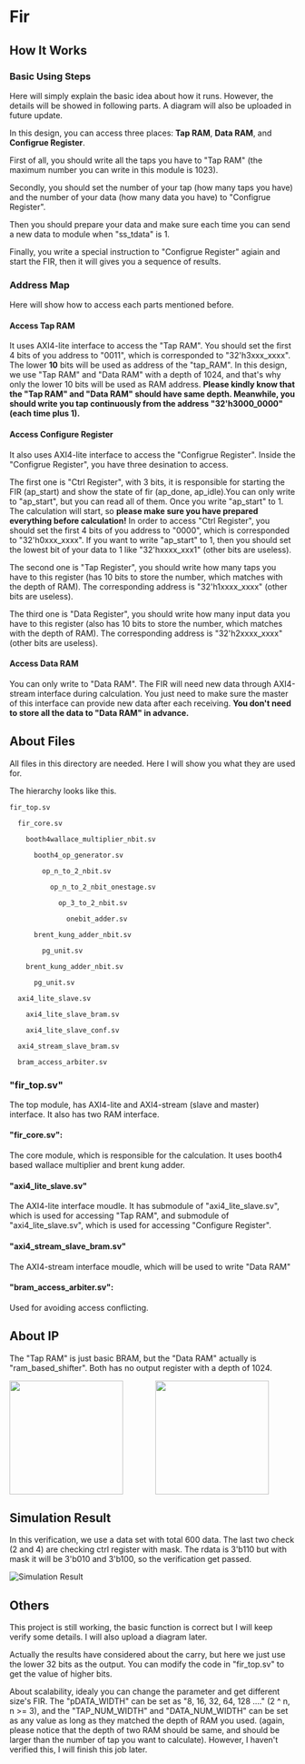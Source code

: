 # Fir
## How It Works
### Basic Using Steps
Here will simply explain the basic idea about how it runs. However, the details will be showed in following parts. A diagram will also be uploaded in future update.

In this design, you can access three places: **Tap RAM**, **Data RAM**, and **Configrue Register**.

First of all, you should write all the taps you have to "Tap RAM" (the maximum number you can write in this module is 1023).

Secondly, you should set the number of your tap (how many taps you have) and the number of your data (how many data you have) to "Configrue Register".

Then you should prepare your data and make sure each time you can send a new data to module when "ss_tdata" is 1.

Finally, you write a special instruction to "Configrue Register" agiain and start the FIR, then it will gives you a sequence of results.

### Address Map
Here will show how to access each parts mentioned before.

#### Access Tap RAM
It uses AXI4-lite interface to access the "Tap RAM". You should set the first 4 bits of you address to "0011", which is corresponded to "32'h3xxx_xxxx". The lower **10** bits will be used as address of the "tap_RAM". In this design, we use "Tap RAM" and "Data RAM" with a depth of 1024, and that's why only the lower 10 bits will be used as RAM address. **Please kindly know that the "Tap RAM" and "Data RAM" should have same depth. Meanwhile, you should write you tap continuously from the address "32'h3000_0000" (each time plus 1).**

#### Access Configure Register
It also uses AXI4-lite interface to access the "Configrue Register". Inside the "Configrue Register", you have three desination to access. 

The first one is "Ctrl Register", with 3 bits, it is responsible for starting the FIR (ap_start) and show the state of fir (ap_done, ap_idle).You can only write to "ap_start", but you can read all of them. Once you write "ap_start" to 1. The calculation will start, so **please make sure you have prepared everything before calculation!** In order to access "Ctrl Register", you should set the first 4 bits of you address to "0000", which is corresponded to "32'h0xxx_xxxx". If you want to write "ap_start" to 1, then you should set the lowest bit of your data to 1 like "32'hxxxx_xxx1" (other bits are useless). 

The second one is "Tap Register", you should write how many taps you have to this register (has 10 bits to store the number, which matches with the depth of RAM). The corresponding address is "32'h1xxxx_xxxx" (other bits are useless).

The third one is "Data Register", you should write how many input data you have to this register (also has 10 bits to store the number, which matches with the depth of RAM). The corresponding address is "32'h2xxxx_xxxx" (other bits are useless).

#### Access Data RAM
You can only write to "Data RAM". The FIR will need new data through AXI4-stream interface during calculation. You just need to make sure the master of this interface can provide new data after each receiving. **You don't need to store all the data to "Data RAM" in advance.**

## About Files
All files in this directory are needed. Here I will show you what they are used for.

The hierarchy looks like this.

    fir_top.sv

      fir_core.sv

        booth4wallace_multiplier_nbit.sv

          booth4_op_generator.sv

            op_n_to_2_nbit.sv

              op_n_to_2_nbit_onestage.sv

                op_3_to_2_nbit.sv

                  onebit_adder.sv

          brent_kung_adder_nbit.sv
            
            pg_unit.sv

        brent_kung_adder_nbit.sv
          
          pg_unit.sv

      axi4_lite_slave.sv

        axi4_lite_slave_bram.sv

        axi4_lite_slave_conf.sv

      axi4_stream_slave_bram.sv

      bram_access_arbiter.sv

### "fir_top.sv"
The top module, has AXI4-lite and AXI4-stream (slave and master) interface. It also has two RAM interface.

#### "fir_core.sv":
The core module, which is responsible for the calculation. It uses booth4 based wallace multiplier and brent kung adder.

#### "axi4_lite_slave.sv"
The AXI4-lite interface moudle. It has submodule of "axi4_lite_slave.sv", which is used for accessing "Tap RAM", and submodule of "axi4_lite_slave.sv", which is used for accessing  "Configure Register".

#### "axi4_stream_slave_bram.sv"
The AXI4-stream interface moudle, which will be used to write "Data RAM"

#### "bram_access_arbiter.sv":

Used for avoiding access conflicting.

## About IP
The "Tap RAM" is just basic BRAM, but the "Data RAM" actually is "ram_based_shifter". Both has no output register with a depth of 1024.

<div style="display: flex; gap: 10px; width: 100%;">
  <img src="/png/tap_ram.png" style="flex: 1; height: 200px; object-fit: cover;">
  <img src="/png/data_ram.png" style="flex: 1; height: 200px; object-fit: cover;">
</div>

## Simulation Result
In this verification, we use a data set with total 600 data. The last two check (2 and 4) are checking ctrl register with mask. The rdata is 3'b110 but with mask it will be 3'b010 and 3'b100, so the verification get passed.

![Simulation Result](/png/Pass.png)

## Others
This project is still working, the basic function is correct but I will keep verify some details. I will also upload a diagram later.

Actually the results have considered about the carry, but here we just use the lower 32 bits as the output. You can modify the code in "fir_top.sv" to get the value of higher bits.

About scalability, idealy you can change the parameter and get different size's FIR. The "pDATA_WIDTH" can be set as "8, 16, 32, 64, 128 ...." (2 ^ n, n >= 3), and the "TAP_NUM_WIDTH" and "DATA_NUM_WIDTH" can be set as any value as long as they matched the depth of RAM you used. (again, please notice that the depth of two RAM should be same, and should be larger than the number of tap you want to calculate). However, I haven't verified this, I will finish this job later.
